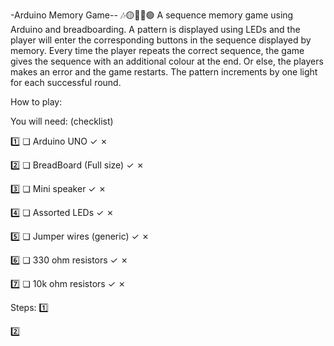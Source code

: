 -Arduino Memory Game-- 🎶🟡🔴🔵🟢
A sequence memory game using Arduino and breadboarding. A pattern is displayed using LEDs and the player will enter the corresponding buttons in the sequence displayed by memory. Every time the player repeats the correct sequence, the game gives the sequence with an additional colour at the end. Or else, the players makes an error and the game restarts. The pattern increments by one light for each successful round. 

How to play:

You will need: (checklist)


1️⃣ ❏ Arduino UNO ✓ ✗

2️⃣ ❏ BreadBoard (Full size) ✓ ✗

3️⃣ ❏ Mini speaker ✓ ✗

4️⃣ ❏ Assorted LEDs ✓ ✗

5️⃣ ❏ Jumper wires (generic) ✓ ✗

6️⃣ ❏ 330 ohm resistors ✓ ✗

7️⃣ ❏ 10k ohm resistors ✓ ✗


Steps: 
1️⃣ 

2️⃣

